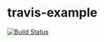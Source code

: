 # travis-example

[![Build Status](https://travis-ci.com/wisererik/travis-example.svg?branch=master)](https://travis-ci.com/wisererik/travis-example)
